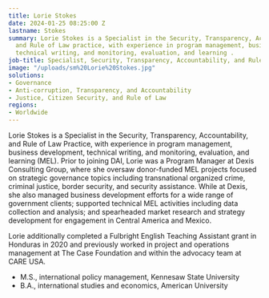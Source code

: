 ```yaml
---
title: Lorie Stokes
date: 2024-01-25 08:25:00 Z
lastname: Stokes
summary: Lorie Stokes is a Specialist in the Security, Transparency, Accountability,
  and Rule of Law practice, with experience in program management, business development,
  technical writing, and monitoring, evaluation, and learning .
job-title: Specialist, Security, Transparency, Accountability, and Rule of Law
image: "/uploads/sm%20Lorie%20Stokes.jpg"
solutions:
- Governance
- Anti-corruption, Transparency, and Accountability
- Justice, Citizen Security, and Rule of Law
regions:
- Worldwide
---
```


Lorie Stokes is a Specialist in the Security, Transparency, Accountability, and Rule of Law Practice, with experience in program management, business development, technical writing, and monitoring, evaluation, and learning (MEL). Prior to joining DAI, Lorie was a Program Manager at Dexis Consulting Group, where she oversaw donor-funded MEL projects focused on strategic governance topics including transnational organized crime, criminal justice, border security, and security assistance. While at Dexis, she also managed business development efforts for a wide range of government clients; supported technical MEL activities including data collection and analysis; and spearheaded market research and strategy development for engagement in Central America and Mexico. 

Lorie additionally completed a Fulbright English Teaching Assistant grant in Honduras in 2020 and previously worked in project and operations management at The Case Foundation and within the advocacy team at CARE USA. 

* M.S., international policy management, Kennesaw State University
* B.A., international studies and economics, American University